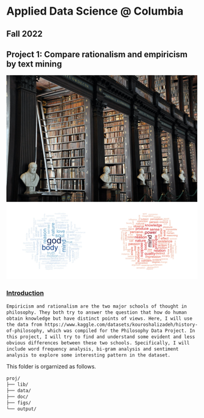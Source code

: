 # Applied Data Science @ Columbia
## Fall 2022
## Project 1: Compare rationalism and empiricism by text mining

<img src="figs/alex-block-PdDBTrkGYLo-unsplash.jpg" width="500"> <img src="figs/wordcloud.jpeg" width="500">

### [Introduction](doc/)
    Empiricism and rationalism are the two major schools of thought in philosophy. They both try to answer the question that how do human obtain knowledge but have distinct points of views. Here, I will use the data from https://www.kaggle.com/datasets/kouroshalizadeh/history-of-philosophy, which was compiled for the Philosophy Data Project. In this project, I will try to find and understand some evident and less obvious differences between these two schools. Specifically, I will include word frequency analysis, bi-gram analysis and sentiment analysis to explore some interesting pattern in the dataset.
This folder is orgarnized as follows.

```
proj/
├── lib/
├── data/
├── doc/
├── figs/
└── output/
```

